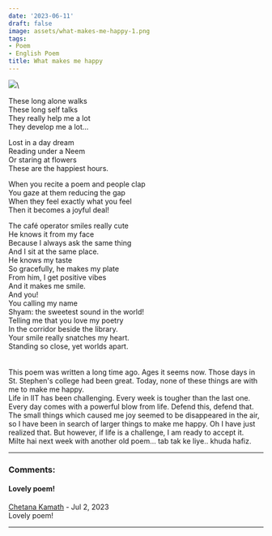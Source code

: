 ```yaml
---
date: '2023-06-11'
draft: false
image: assets/what-makes-me-happy-1.png
tags:
- Poem
- English Poem
title: What makes me happy
---
```

[![](https://blogger.googleusercontent.com/img/b/R29vZ2xl/AVvXsEiv0ZACJoqjFe4pCu3gYLmZAH4lf55KYm7mwBx5mrjlNqRXhBVshye6M5dnqs_UUkX6A8il9BdK2iBDGlen0KZNs2UxZkrB9zwh-PGsvLmqN4T-yO5Eaf61DaEiKQW_iB6rIhYKHcLODp9JS6csxx9d9T7R8wEb53X2lB9CLud5HyGjA1IA3Q8TEM86PA/s320/Screenshot%20from%202023-06-11%2021-28-14.png)](https://blogger.googleusercontent.com/img/b/R29vZ2xl/AVvXsEiv0ZACJoqjFe4pCu3gYLmZAH4lf55KYm7mwBx5mrjlNqRXhBVshye6M5dnqs_UUkX6A8il9BdK2iBDGlen0KZNs2UxZkrB9zwh-PGsvLmqN4T-yO5Eaf61DaEiKQW_iB6rIhYKHcLODp9JS6csxx9d9T7R8wEb53X2lB9CLud5HyGjA1IA3Q8TEM86PA/s607/Screenshot%20from%202023-06-11%2021-28-14.png)\

  
These long alone walks  
These long self talks  
They really help me a lot  
They develop me a lot...  
  
Lost in a day dream  
Reading under a Neem  
Or staring at flowers  
These are the happiest hours.  
  
When you recite a poem and people clap  
You gaze at them reducing the gap  
When they feel exactly what you feel  
Then it becomes a joyful deal!  
  
The café operator smiles really cute  
He knows it from my face  
Because I always ask the same thing  
And I sit at the same place.  
He knows my taste  
So gracefully, he makes my plate  
From him, I get positive vibes  
And it makes me smile.\
And you!\
You calling my name\
Shyam: the sweetest sound in the world!\
Telling me that you love my poetry  \
In the corridor beside the library.\
Your smile really snatches my heart. \
Standing so close, yet worlds apart. \
  \
  \
This poem was written a long time ago. Ages it seems now. Those days in St. Stephen's college had been great. Today, none of these things are with me to make me happy. \
Life in IIT has been challenging. Every week is tougher than the last one. Every day comes with a powerful blow from life. Defend this, defend that. The small things which caused me joy seemed to be disappeared in the air, so I have been in search of larger things to make me happy. Oh I have just realized that. But however, if life is a challenge, I am ready to accept it. \
Milte hai next week with another old poem... tab tak ke liye.. khuda hafiz.

---
### Comments:
#### Lovely poem!
[Chetana Kamath](https://www.blogger.com/profile/11751924586323371123 "noreply@blogger.com") - <time datetime="2023-07-25T19:23:30.741+05:30">Jul 2, 2023</time>\
Lovely poem!
<hr />
